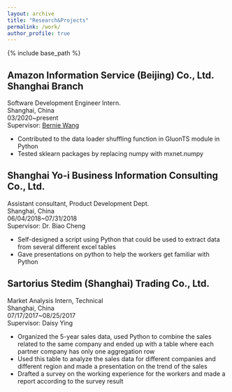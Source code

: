 ```yaml
---
layout: archive
title: "Research&Projects"
permalink: /work/
author_profile: true
---
```


{% include base_path %}

Amazon Information Service (Beijing) Co., Ltd. Shanghai Branch
---
Software Development Engineer Intern.  
Shanghai, China  
03/2020~present  
Supervisor: [Bernie Wang](https://www.linkedin.com/in/ywang02)  

* Contributed to the data loader shuffling function in GluonTS module in Python  
* Tested sklearn packages by replacing numpy with mxnet.numpy

Shanghai Yo-i Business Information Consulting Co., Ltd.
---
Assistant consultant, Product Development Dept.  
Shanghai, China  
06/04/2018~07/31/2018  
Supervisor: Dr. Biao Cheng  

* Self-designed a script using Python that could be used to extract data from several different excel tables 
* Gave presentations on python to help the workers get familiar with Python  

Sartorius Stedim (Shanghai) Trading Co., Ltd.
---
Market Analysis Intern, Technical  
Shanghai, China  
07/17/2017~08/25/2017  
Supervisor: Daisy Ying

* Organized the 5-year sales data, used Python to combine the sales related to the same company and ended up with a table where each partner company has only one aggregation row 
* Used this table to analyze the sales data for different companies and different region and made a presentation on the trend of the sales 
* Drafted a survey on the working experience for the workers and made a report according to the survey result 
